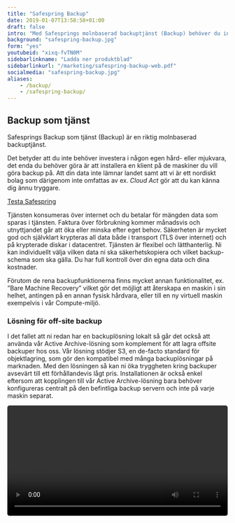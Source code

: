 ```yaml
---
title: "Safespring Backup"
date: 2019-01-07T13:58:58+01:00
draft: false
intro: "Med Safesprings molnbaserad backuptjänst (Backup) behöver du inte investera i egen hård- eller mjukvara. Betala bara för mängden data som sparas i tjänsten!"
background: "safespring-backup.jpg"
form: "yes"
youtubeid: "xixq-fvTN0M"
sidebarlinkname: "Ladda ner produktblad"
sidebarlinkurl: "/marketing/safespring-backup-web.pdf"
socialmedia: "safespring-backup.jpg"
aliases:
    - /backup/
    - /safespring-backup/
---
```

## Backup som tjänst

<div class="ingress"><p>Safesprings Backup som tjänst (Backup) är en riktig molnbaserad backuptjänst.</p></div>

Det betyder att du inte behöver investera i någon egen hård- eller mjukvara, det enda du behöver göra är att installera en klient på de maskiner du vill göra backup på. Att din data inte lämnar landet samt att vi är ett nordiskt bolag som därigenom inte omfattas av ex. *Cloud Act* gör att du kan känna dig ännu tryggare.

<a href="#testa-safespring" id="text-button">Testa Safespring</a>

Tjänsten konsumeras över internet och du betalar för mängden data som sparas i tjänsten. Faktura över förbrukning kommer månadsvis och utnyttjandet går att öka eller minska efter eget behov. Säkerheten är mycket god och självklart krypteras all data både i transport (TLS över internet) och på krypterade diskar i datacentret.
Tjänsten är flexibel och lätthanterlig. Ni kan individuellt välja vilken data ni ska säkerhetskopiera och vilket backup-schema som ska gälla. Du har full kontroll över din egna data och dina kostnader.

Förutom de rena backupfunktionerna finns mycket annan funktionalitet, ex. ”Bare Machine Recovery” vilket gör det möjligt att återskapa en maskin i sin helhet, antingen på en annan fysisk hårdvara, eller till en ny virtuell maskin exempelvis i vår Compute-miljö.

### Lösning för off-site backup
I det fallet att ni redan har en backuplösning lokalt så går det också att använda vår Active Archive-lösning som komplement för att lagra offsite backuper hos oss. Vår lösning stödjer S3, en de-facto standard för objektlagring, som gör den kompatibel med många backuplösningar på marknaden. Med den lösningen så kan ni öka tryggheten kring backuper avsevärt till ett förhållandevis lågt pris. Installationen är också enkel eftersom att kopplingen till vår Active Archive-lösning bara behöver konfigureras centralt på den befintliga backup servern och inte på varje maskin separat.


<video width="100%" style="border-radius: 5px;" controls="true">
<source type="video/mp4" src="/tjanster/images/safespring_backup.mp4">
</video>
